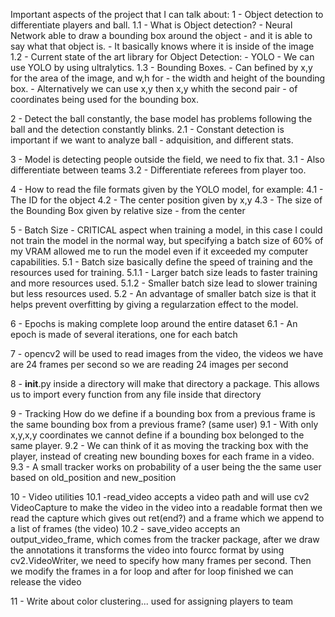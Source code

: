 Important aspects of the project that I can talk about:
1 - Object detection to differentiate players and ball.
1.1 - What is Object detection? - Neural Network able to draw a bounding box around the object - and it is able to say what that object is. - It basically knows where it is inside of the image
1.2 - Current state of the art library for Object Detection: - YOLO - We can use YOLO by using ultralytics.
1.3 - Bounding Boxes. - Can befined by x,y for the area of the image, and w,h for - the width and height of the bounding box. - Alternatively we can use x,y then x,y whith the second pair - of coordinates being used for the bounding box.

2 - Detect the ball constantly, the base model has problems
following the ball and the detection constantly blinks.
2.1 - Constant detection is important if we want to analyze ball - adquisition, and different stats.

3 - Model is detecting people outside the field, we need to fix that.
3.1 - Also differentiate between teams
3.2 - Differentiate referees from player too.

4 - How to read the file formats given by the YOLO model, for example:
4.1 - The ID for the object
4.2 - The center position given by x,y
4.3 - The size of the Bounding Box given by relative size - from the center

5 - Batch Size - CRITICAL aspect when training a model, in this case
I could not train the model in the normal way, but specifying
a batch size of 60% of my VRAM allowed me to run the model even
if it exceeded my computer capabilities.
5.1 - Batch size basically define the speed of training and
the resources used for training.
5.1.1 - Larger batch size leads to faster training and more
resources used.
5.1.2 - Smaller batch size lead to slower training but less
resources used.
5.2 - An advantage of smaller batch size is that it helps prevent
overfitting by giving a regularzation effect to the model.

6 - Epochs is making complete loop around the entire dataset
6.1 - An epoch is made of several iterations, one for each
batch

7 - opencv2 will be used to read images from the video, the videos
we have are 24 frames per second so we are reading 24 images
per second

8 - **init**.py inside a directory will make that directory a package.
This allows us to import every function from any file inside that
directory

9 - Tracking How do we define if a bounding box from a previous frame
is the same bounding box from a previous frame? (same user)
9.1 - With only x,y,x,y coordinates we cannot define if
a bounding box belonged to the same player.
9.2 - We can think of it as moving the tracking box with the
player, instead of creating new bounding boxes
for each frame in a video.
9.3 - A small tracker works on probability of a user being the
the same user based on old_position and new_position

10 - Video utilities
10.1 -read_video accepts a video path and will use cv2 VideoCapture
to make the video in the video into a readable format
then we read the capture which gives out ret(end?) and a
frame which we append to a list of frames (the video)
10.2 - save_video accepts an output_video_frame, which comes
from the tracker package, after we draw the annotations
it transforms the video into fourcc format by using
cv2.VideoWriter, we need to specify how many frames
per second. Then we modify the frames in a for loop
and after for loop finished we can release the video

11 - Write about color clustering... used for assigning players
to team
